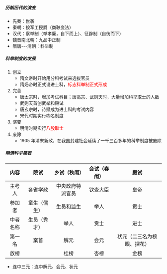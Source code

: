##### 历朝历代的演变

- 先秦：世袭
- 秦朝：按军工授爵（商鞅变法）
- 汉代：察举制（举孝廉，自下而上）、征辟制（自伤而下）
- 魏晋南北朝：九品中正制
- 隋唐---清朝：科举制

##### 科举制度的发展

1. 创立
   - 隋文帝时开始用分科考试来选拔官员
   - 隋炀帝时正式设进士科，<font color=red>标志科举制正式形成</font>
2. 完善
   - 唐太宗时，增加考试科目；唐高宗、武则天时，大量增加科举取士的人数
   - 武则天首创武举和殿试
   - 唐玄宗时，诗赋成为进士科的考试内容
   - 宋代时期实行糊名制度
3. 演变
   - 明清时期实行<font color=red>八股取士</font>
4. 废除
   - 1905 年清末新政，在我国封建社会延续了一千三百多年的科举制度被废除

##### 明清科举简表

| 内容     | 院试         | 乡试（秋闱）     | 会试（春闱） | 殿试                       |
| :------: | :----------: | :--------------: | :----------: | :------------------------: |
| 主考人   | 各省学政     | 中央政府特派官员 | 钦查大臣     | 皇帝                       |
| 参加者   | 童生（儒生） | 生员和监生       | 举人         | 贡士                       |
| 中者名称 | 生员（秀才） | 举人             | 贡士         | 进士                       |
| 第一名   | 案首         | 解元             | 会元         | 状元（二三名为榜眼、探花） |
| 放榜     |              | 桂榜             | 杏榜         | 金榜                       |

- 连中三元：连中解元、会元、状元